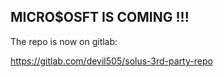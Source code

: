 ## MICRO$OSFT IS COMING !!!

The repo is now on gitlab:

https://gitlab.com/devil505/solus-3rd-party-repo
